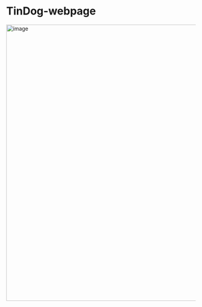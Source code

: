 # TinDog-webpage
<img width="733" alt="image" src="https://user-images.githubusercontent.com/80086829/175817766-ee8f624e-17c0-49b3-a76f-8461ade51bf6.png">

